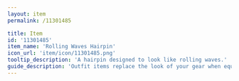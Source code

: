 ```yaml
---
layout: item
permalink: /11301485

title: Item
id: '11301485'
item_name: 'Rolling Waves Hairpin'
icon_url: 'item/icon/11301485.png'
tooltip_description: 'A hairpin designed to look like rolling waves.'
guide_description: 'Outfit items replace the look of your gear when equipped.'
---
```

